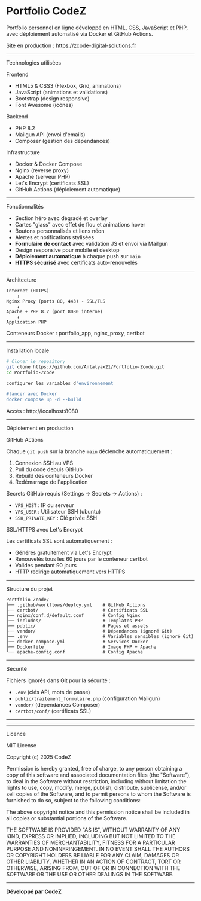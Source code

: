 # Portfolio CodeZ

Portfolio personnel en ligne développé en HTML, CSS, JavaScript et PHP, avec déploiement automatisé via Docker et GitHub Actions.

Site en production : https://zcode-digital-solutions.fr

---

 Technologies utilisées

Frontend
- HTML5 & CSS3 (Flexbox, Grid, animations)
- JavaScript (animations et validations)
- Bootstrap (design responsive)
- Font Awesome (icônes)

Backend
- PHP 8.2
- Mailgun API (envoi d'emails)
- Composer (gestion des dépendances)

Infrastructure
- Docker & Docker Compose
- Nginx (reverse proxy)
- Apache (serveur PHP)
- Let's Encrypt (certificats SSL)
- GitHub Actions (déploiement automatique)

---

 Fonctionnalités

- Section héro avec dégradé et overlay
- Cartes "glass" avec effet de flou et animations hover
- Boutons personnalisés et liens néon
- Alertes et notifications stylisées
- **Formulaire de contact** avec validation JS et envoi via Mailgun
- Design responsive pour mobile et desktop
- **Déploiement automatique** à chaque push sur `main`
- **HTTPS sécurisé** avec certificats auto-renouvelés

---

 Architecture

```
Internet (HTTPS)
    ↓
Nginx Proxy (ports 80, 443) - SSL/TLS
    ↓
Apache + PHP 8.2 (port 8080 interne)
    ↓
Application PHP
```

Conteneurs Docker : portfolio_app, nginx_proxy, certbot

---

Installation locale

```bash
# Cloner le repository
git clone https://github.com/Antalyax21/Portfolio-Zcode.git
cd Portfolio-Zcode

configurer les variables d'environnement

#lancer avec Docker
docker compose up -d --build
```

Accès : http://localhost:8080

---

 Déploiement en production

 GitHub Actions

Chaque `git push` sur la branche `main` déclenche automatiquement :
1. Connexion SSH au VPS
2. Pull du code depuis GitHub
3. Rebuild des conteneurs Docker
4. Redémarrage de l'application

Secrets GitHub requis (Settings → Secrets → Actions) :
- `VPS_HOST` : IP du serveur
- `VPS_USER` : Utilisateur SSH (ubuntu)
- `SSH_PRIVATE_KEY` : Clé privée SSH

 SSL/HTTPS avec Let's Encrypt

Les certificats SSL sont automatiquement :
- Générés gratuitement via Let's Encrypt
- Renouvelés tous les 60 jours par le conteneur certbot
- Valides pendant 90 jours
- HTTP redirige automatiquement vers HTTPS

---

 Structure du projet

```
Portfolio-Zcode/
├── .github/workflows/deploy.yml    # GitHub Actions
├── certbot/                        # Certificats SSL
├── nginx/conf.d/default.conf       # Config Nginx
├── includes/                       # Templates PHP
├── public/                         # Pages et assets
├── vendor/                         # Dépendances (ignoré Git)
├── .env                            # Variables sensibles (ignoré Git)
├── docker-compose.yml              # Services Docker
├── Dockerfile                      # Image PHP + Apache
└── apache-config.conf              # Config Apache
```

---

 Sécurité

Fichiers ignorés dans Git pour la sécurité :
- `.env` (clés API, mots de passe)
- `public/traitement_formulaire.php` (configuration Mailgun)
- `vendor/` (dépendances Composer)
- `certbot/conf/` (certificats SSL)

---

---

 Licence

MIT License

Copyright (c) 2025 CodeZ

Permission is hereby granted, free of charge, to any person obtaining a copy
of this software and associated documentation files (the "Software"), to deal
in the Software without restriction, including without limitation the rights
to use, copy, modify, merge, publish, distribute, sublicense, and/or sell
copies of the Software, and to permit persons to whom the Software is
furnished to do so, subject to the following conditions:

The above copyright notice and this permission notice shall be included in all
copies or substantial portions of the Software.

THE SOFTWARE IS PROVIDED "AS IS", WITHOUT WARRANTY OF ANY KIND, EXPRESS OR
IMPLIED, INCLUDING BUT NOT LIMITED TO THE WARRANTIES OF MERCHANTABILITY,
FITNESS FOR A PARTICULAR PURPOSE AND NONINFRINGEMENT. IN NO EVENT SHALL THE
AUTHORS OR COPYRIGHT HOLDERS BE LIABLE FOR ANY CLAIM, DAMAGES OR OTHER
LIABILITY, WHETHER IN AN ACTION OF CONTRACT, TORT OR OTHERWISE, ARISING FROM,
OUT OF OR IN CONNECTION WITH THE SOFTWARE OR THE USE OR OTHER DEALINGS IN THE
SOFTWARE.

---

**Développé par CodeZ**
